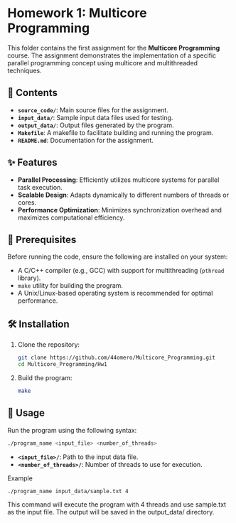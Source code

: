 # Homework 1: Multicore Programming

This folder contains the first assignment for the **Multicore Programming** course. The assignment demonstrates the implementation of a specific parallel programming concept using multicore and multithreaded techniques.

## 📂 Contents

- **`source_code/`**: Main source files for the assignment.
- **`input_data/`**: Sample input data files used for testing.
- **`output_data/`**: Output files generated by the program.
- **`Makefile`**: A makefile to facilitate building and running the program.
- **`README.md`**: Documentation for the assignment.

## ✨ Features

- **Parallel Processing**: Efficiently utilizes multicore systems for parallel task execution.
- **Scalable Design**: Adapts dynamically to different numbers of threads or cores.
- **Performance Optimization**: Minimizes synchronization overhead and maximizes computational efficiency.

## 🔧 Prerequisites

Before running the code, ensure the following are installed on your system:

- A C/C++ compiler (e.g., GCC) with support for multithreading (`pthread` library).
- `make` utility for building the program.
- A Unix/Linux-based operating system is recommended for optimal performance.

## 🛠️ Installation

1. Clone the repository:
   ```bash
   git clone https://github.com/44omero/Multicore_Programming.git
   cd Multicore_Programming/Hw1
2. Build the program:
   ```bash
   make
## 🚀 Usage

Run the program using the following syntax:
   ```bash
  ./program_name <input_file> <number_of_threads> 
```
- **`<input_file>/`**: Path to the input data file.
- **`<number_of_threads>/`**: Number of threads to use for execution.

Example
```bash
./program_name input_data/sample.txt 4
```
This command will execute the program with 4 threads and use sample.txt as the input file. The output will be saved in the output_data/ directory.
